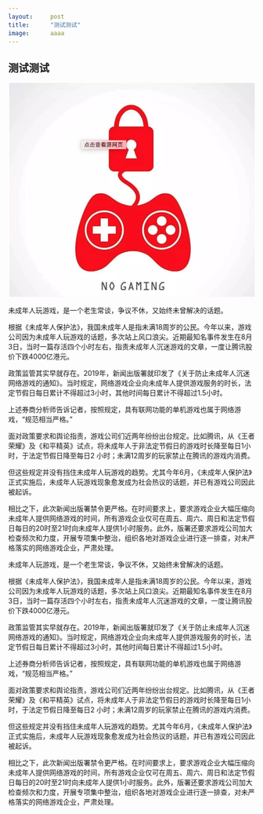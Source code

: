 ```yaml
---
layout:     post
title:      "测试测试"
image:      aaaa
---
```


## 测试测试

![](./2016-03-03-c-a.png)

未成年人玩游戏，是一个老生常谈，争议不休，又始终未曾解决的话题。

根据《未成年人保护法》，我国未成年人是指未满18周岁的公民。今年以来，游戏公司因为未成年人玩游戏的话题，多次站上风口浪尖。近期最知名事件发生在8月3日，当时一篇存活四个小时左右，指责未成年人沉迷游戏的文章，一度让腾讯股价下跌4000亿港元。

政策监管其实早就存在。2019年，新闻出版署就印发了《关于防止未成年人沉迷网络游戏的通知》。当时规定，网络游戏企业向未成年人提供游戏服务的时长，法定节假日每日累计不得超过3小时，其他时间每日累计不得超过1.5小时。

上述券商分析师告诉记者，按照规定，具有联网功能的单机游戏也属于网络游戏，“规范相当严格。”

面对政策要求和舆论指责，游戏公司们近两年纷纷出台规定。比如腾讯，从《王者荣耀》及《和平精英》试点，将未成年人于非法定节假日的游戏时长降至每日1小时，于法定节假日降至每日2 小时；未满12周岁的玩家禁止在腾讯的游戏内消费。

但这些规定并没有挡住未成年人玩游戏的趋势。尤其今年6月，《未成年人保护法》正式实施后，未成年人玩游戏现象愈发成为社会热议的话题，并已有游戏公司因此被起诉。

相比之下，此次新闻出版署禁令更严格。在时间要求上，要求游戏企业大幅压缩向未成年人提供网络游戏的时间，所有游戏企业仅可在周五、周六、周日和法定节假日每日的20时至21时向未成年人提供1小时服务。此外，版署还要求游戏公司加大检查频次和力度，开展专项集中整治，组织各地对游戏企业进行逐一排查，对未严格落实的网络游戏企业，严肃处理。

未成年人玩游戏，是一个老生常谈，争议不休，又始终未曾解决的话题。

根据《未成年人保护法》，我国未成年人是指未满18周岁的公民。今年以来，游戏公司因为未成年人玩游戏的话题，多次站上风口浪尖。近期最知名事件发生在8月3日，当时一篇存活四个小时左右，指责未成年人沉迷游戏的文章，一度让腾讯股价下跌4000亿港元。

政策监管其实早就存在。2019年，新闻出版署就印发了《关于防止未成年人沉迷网络游戏的通知》。当时规定，网络游戏企业向未成年人提供游戏服务的时长，法定节假日每日累计不得超过3小时，其他时间每日累计不得超过1.5小时。

上述券商分析师告诉记者，按照规定，具有联网功能的单机游戏也属于网络游戏，“规范相当严格。”

面对政策要求和舆论指责，游戏公司们近两年纷纷出台规定。比如腾讯，从《王者荣耀》及《和平精英》试点，将未成年人于非法定节假日的游戏时长降至每日1小时，于法定节假日降至每日2 小时；未满12周岁的玩家禁止在腾讯的游戏内消费。

但这些规定并没有挡住未成年人玩游戏的趋势。尤其今年6月，《未成年人保护法》正式实施后，未成年人玩游戏现象愈发成为社会热议的话题，并已有游戏公司因此被起诉。

相比之下，此次新闻出版署禁令更严格。在时间要求上，要求游戏企业大幅压缩向未成年人提供网络游戏的时间，所有游戏企业仅可在周五、周六、周日和法定节假日每日的20时至21时向未成年人提供1小时服务。此外，版署还要求游戏公司加大检查频次和力度，开展专项集中整治，组织各地对游戏企业进行逐一排查，对未严格落实的网络游戏企业，严肃处理。